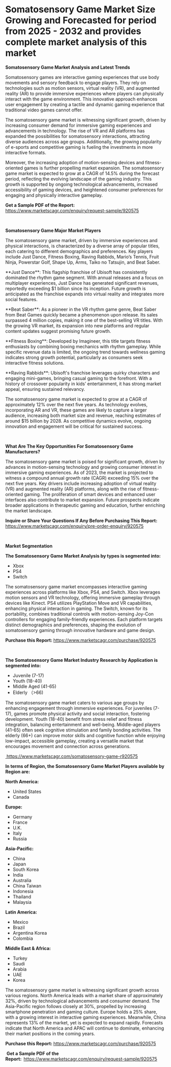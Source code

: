 <p><h1>Somatosensory Game Market Size Growing and Forecasted for period from 2025 - 2032 and provides complete market analysis of this market</h1></p><p><strong>Somatosensory Game Market Analysis and Latest Trends</strong></p>
<p><p>Somatosensory games are interactive gaming experiences that use body movements and sensory feedback to engage players. They rely on technologies such as motion sensors, virtual reality (VR), and augmented reality (AR) to provide immersive experiences where players can physically interact with the game environment. This innovative approach enhances user engagement by creating a tactile and dynamic gaming experience that traditional video games cannot offer.</p><p>The somatosensory game market is witnessing significant growth, driven by increasing consumer demand for immersive gaming experiences and advancements in technology. The rise of VR and AR platforms has expanded the possibilities for somatosensory interactions, attracting diverse audiences across age groups. Additionally, the growing popularity of e-sports and competitive gaming is fueling the investments in more interactive formats. </p><p>Moreover, the increasing adoption of motion-sensing devices and fitness-oriented games is further propelling market expansion. The somatosensory game market is expected to grow at a CAGR of 14.5% during the forecast period, reflecting the evolving landscape of the gaming industry. This growth is supported by ongoing technological advancements, increased accessibility of gaming devices, and heightened consumer preferences for engaging and physically interactive gameplay.</p></p>
<p><strong>Get a Sample PDF of the Report:&nbsp;</strong> <a href="https://www.marketscagr.com/enquiry/request-sample/920575?utm_campaign=3653&utm_medium=2&utm_source=Github&utm_content=ia&utm_term=17042025&utm_id=somatosensory-game">https://www.marketscagr.com/enquiry/request-sample/920575</a></p>
<p>&nbsp;</p>
<p><strong>Somatosensory Game Major Market Players</strong></p>
<p><p>The somatosensory game market, driven by immersive experiences and physical interactions, is characterized by a diverse array of popular titles, each catering to different demographics and preferences. Key players include Just Dance, Fitness Boxing, Raving Rabbids, Mario’s Tennis, Fruit Ninja, Powerstar Golf, Shape Up, Arms, Taiko no Tatsujin, and Beat Saber.</p><p>**Just Dance**: This flagship franchise of Ubisoft has consistently dominated the rhythm game segment. With annual releases and a focus on multiplayer experiences, Just Dance has generated significant revenues, reportedly exceeding $1 billion since its inception. Future growth is anticipated as the franchise expands into virtual reality and integrates more social features.</p><p>**Beat Saber**: As a pioneer in the VR rhythm game genre, Beat Saber from Beat Games quickly became a phenomenon upon release. Its sales surpassed 4 million copies, making it one of the best-selling VR titles. With the growing VR market, its expansion into new platforms and regular content updates suggest promising future growth.</p><p>**Fitness Boxing**: Developed by Imagineer, this title targets fitness enthusiasts by combining boxing mechanics with rhythm gameplay. While specific revenue data is limited, the ongoing trend towards wellness gaming indicates strong growth potential, particularly as consumers seek interactive fitness solutions.</p><p>**Raving Rabbids**: Ubisoft's franchise leverages quirky characters and engaging mini-games, bringing casual gaming to the forefront. With a history of crossover popularity in kids’ entertainment, it has strong market appeal, ensuring sustained relevancy.</p><p>The somatosensory game market is expected to grow at a CAGR of approximately 12% over the next five years. As technology evolves, incorporating AR and VR, these games are likely to capture a larger audience, increasing both market size and revenue, reaching estimates of around $15 billion by 2028. As competitive dynamics evolve, ongoing innovation and engagement will be critical for sustained success.</p></p>
<p>&nbsp;</p>
<p><strong>What Are The Key Opportunities For Somatosensory Game Manufacturers?</strong></p>
<p><p>The somatosensory game market is poised for significant growth, driven by advances in motion-sensing technology and growing consumer interest in immersive gaming experiences. As of 2023, the market is projected to witness a compound annual growth rate (CAGR) exceeding 15% over the next five years. Key drivers include increasing adoption of virtual reality (VR) and augmented reality (AR) platforms, along with the rise of fitness-oriented gaming. The proliferation of smart devices and enhanced user interfaces also contribute to market expansion. Future prospects indicate broader applications in therapeutic gaming and education, further enriching the market landscape.</p></p>
<p><strong>Inquire or Share Your Questions If Any Before Purchasing This Report:</strong> <a href="https://www.marketscagr.com/enquiry/pre-order-enquiry/920575?utm_campaign=3653&utm_medium=2&utm_source=Github&utm_content=ia&utm_term=17042025&utm_id=somatosensory-game">https://www.marketscagr.com/enquiry/pre-order-enquiry/920575</a></p>
<p>&nbsp;</p>
<p><strong>Market Segmentation</strong></p>
<p><strong>The Somatosensory Game Market Analysis by types is segmented into:</strong></p>
<p><ul><li>Xbox</li><li>PS4</li><li>Switch</li></ul></p>
<p><p>The somatosensory game market encompasses interactive gaming experiences across platforms like Xbox, PS4, and Switch. Xbox leverages motion sensors and VR technology, offering immersive gameplay through devices like Kinect. PS4 utilizes PlayStation Move and VR capabilities, enhancing physical interaction in gaming. The Switch, known for its portability, combines traditional controls with motion-sensing Joy-Con controllers for engaging family-friendly experiences. Each platform targets distinct demographics and preferences, shaping the evolution of somatosensory gaming through innovative hardware and game design.</p></p>
<p><strong>Purchase this Report:&nbsp;</strong><a href="https://www.marketscagr.com/purchase/920575?utm_campaign=3653&utm_medium=2&utm_source=Github&utm_content=ia&utm_term=17042025&utm_id=somatosensory-game">https://www.marketscagr.com/purchase/920575</a></p>
<p>&nbsp;</p>
<p><strong>The Somatosensory Game Market Industry Research by Application is segmented into:</strong></p>
<p><ul><li>Juvenile (7-17)</li><li>Youth (18-40)</li><li>Middle Aged (41-65)</li><li>Elderly （>66)</li></ul></p>
<p><p>The somatosensory game market caters to various age groups by enhancing engagement through immersive experiences. For juveniles (7-17), games promote physical activity and social interaction, fostering development. Youth (18-40) benefit from stress relief and fitness integration, balancing entertainment and well-being. Middle-aged players (41-65) often seek cognitive stimulation and family bonding activities. The elderly (66+) can improve motor skills and cognitive function while enjoying low-impact, accessible gameplay, creating a versatile market that encourages movement and connection across generations.</p></p>
<p><a href="https://www.marketscagr.com/somatosensory-game-r920575?utm_campaign=3653&utm_medium=2&utm_source=Github&utm_content=ia&utm_term=17042025&utm_id=somatosensory-game">&nbsp;https://www.marketscagr.com/somatosensory-game-r920575</a></p>
<p><strong>In terms of Region, the Somatosensory Game Market Players available by Region are:</strong></p>
<p>
    <p> <strong> North America: </strong>
        <ul>
            <li>United States</li>
            <li>Canada</li>
        </ul>
        </p> 
    <p> <strong> Europe: </strong>
        <ul>
            <li>Germany</li>
            <li>France</li>
            <li>U.K.</li>
            <li>Italy</li>
            <li>Russia</li>
        </ul>
        </p> 
    <p> <strong> Asia-Pacific: </strong>
        <ul>
            <li>China</li>
            <li>Japan</li>
            <li>South Korea</li>
            <li>India</li>
            <li>Australia</li>
            <li>China Taiwan</li>
            <li>Indonesia</li>
            <li>Thailand</li>
            <li>Malaysia</li>
        </ul>
        </p> 
    <p> <strong> Latin America: </strong>
        <ul>
            <li>Mexico</li>
            <li>Brazil</li>
            <li>Argentina Korea</li>
            <li>Colombia</li>
        </ul>
        </p> 
    <p> <strong> Middle East & Africa: </strong>
        <ul>
            <li>Turkey</li>
            <li>Saudi</li>
            <li>Arabia</li>
            <li>UAE</li>
            <li>Korea</li>
        </ul>
    </p>
    </p>
<p><p>The somatosensory game market is witnessing significant growth across various regions. North America leads with a market share of approximately 32%, driven by technological advancements and consumer demand. The Asia-Pacific region follows closely at 30%, propelled by increasing smartphone penetration and gaming culture. Europe holds a 25% share, with a growing interest in interactive gaming experiences. Meanwhile, China represents 13% of the market, yet is expected to expand rapidly. Forecasts indicate that North America and APAC will continue to dominate, enhancing their market positions in the coming years.</p></p>
<p><strong>Purchase this Report: </strong><a href="https://www.marketscagr.com/purchase/920575?utm_campaign=3653&utm_medium=2&utm_source=Github&utm_content=ia&utm_term=17042025&utm_id=somatosensory-game">https://www.marketscagr.com/purchase/920575</a></p>
<p>&nbsp;<strong>Get a Sample PDF of the Report:&nbsp;&nbsp;</strong><a href="https://www.marketscagr.com/enquiry/request-sample/920575?utm_campaign=3653&utm_medium=2&utm_source=Github&utm_content=ia&utm_term=17042025&utm_id=somatosensory-game">https://www.marketscagr.com/enquiry/request-sample/920575</a></p>
<p><strong></strong></p>
<p><p></p><p></p><p></p></p>